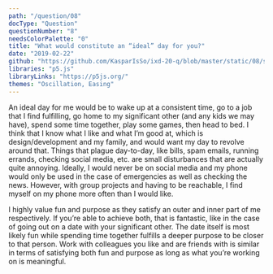 ```yaml
---
path: "/question/08"
docType: "Question"
questionNumber: "8"
needsColorPalette: "0"
title: "What would constitute an “ideal” day for you?"
date: "2019-02-22"
github: "https://github.com/KasparIsSo/ixd-20-q/blob/master/static/08/sketch.js"
libraries: "p5.js"
libraryLinks: "https://p5js.org/"
themes: "Oscillation, Easing"
---
```


An ideal day for me would be to wake up at a consistent time, go to a job that I find fulfilling, go home to my significant other (and any kids we may have), spend some time together, play some games, then head to bed. I think that I know what I like and what I’m good at, which is design/development and my family, and would want my day to revolve around that. Things that plague day-to-day, like bills, spam emails, running errands, checking social media, etc. are small disturbances that are actually quite annoying. Ideally, I would never be on social media and my phone would only be used in the case of emergencies as well as checking the news. However, with group projects and having to be reachable, I find myself on my phone more often than I would like.

I highly value fun and purpose as they satisfy an outer and inner part of me respectively. If you’re able to achieve both, that is fantastic, like in the case of going out on a date with your significant other. The date itself is most likely fun while spending time together fulfills a deeper purpose to be closer to that person. Work with colleagues you like and are friends with is similar in terms of satisfying both fun and purpose as long as what you’re working on is meaningful.
